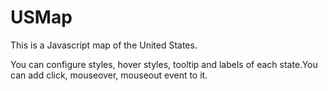 # USMap
This is a Javascript map of the United States.

You can configure styles, hover styles, tooltip and labels of each state.You can add click, mouseover, mouseout event to it.
